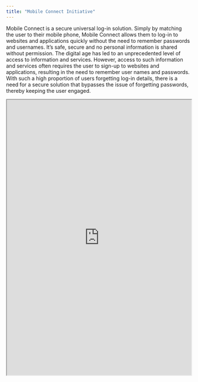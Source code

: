 ```yaml
---
title: "Mobile Connect Initiative"
---
```


Mobile Connect is a secure universal log-in solution. Simply by matching the user to their mobile phone, Mobile Connect allows them to log-in to websites and applications quickly without the need to remember passwords and usernames. It’s safe, secure and no personal information is shared without permission. The digital age has led to an unprecedented level of access to information and services. However, access to such information and services often requires the user to sign-up to websites and applications, resulting in the need to remember user names and passwords. With such a high proportion of users forgetting log-in details, there is a need for a secure solution that bypasses the issue of forgetting passwords, thereby keeping the user engaged.

<iframe height="750" width="100%" src="https://ewelton.github.io/ktest/wiki.html#Mobile%20Connect%20Initiative"></iframe>
